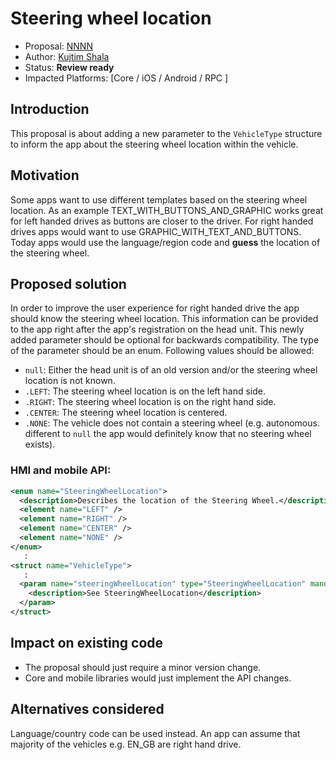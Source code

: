 # Steering wheel location

* Proposal: [NNNN](NNNN-steering-wheel-location.md)
* Author: [Kujtim Shala](https://github.com/kshala-ford)
* Status: **Review ready**
* Impacted Platforms: [Core / iOS / Android / RPC ]

## Introduction

This proposal is about adding a new parameter to the `VehicleType` structure to inform the app about the steering wheel location within the vehicle.

## Motivation

Some apps want to use different templates based on the steering wheel location. As an example TEXT_WITH_BUTTONS_AND_GRAPHIC works great for left handed drives as buttons are closer to the driver. For right handed drives apps would want to use GRAPHIC_WITH_TEXT_AND_BUTTONS. Today apps would use the language/region code and **guess** the location of the steering wheel.

## Proposed solution

In order to improve the user experience for right handed drive the app should know the steering wheel location. This information can be provided to the app right after the app's registration on the head unit. This newly added parameter should be optional for backwards compatibility. The type of the parameter should be an enum. Following values should be allowed:

- `null`: Either the head unit is of an old version and/or the steering wheel location is not known.
- `.LEFT`: The steering wheel location is on the left hand side.
- `.RIGHT`: The steering wheel location is on the right hand side.
- `.CENTER`: The steering wheel location is centered.
- `.NONE`: The vehicle does not contain a steering wheel (e.g. autonomous. different to `null` the app would definitely know that no steering wheel exists).

### HMI and mobile API:

```xml
<enum name="SteeringWheelLocation">
  <description>Describes the location of the Steering Wheel.</description>
  <element name="LEFT" />
  <element name="RIGHT" />
  <element name="CENTER" />
  <element name="NONE" />
</enum>
   :
<struct name="VehicleType">
   :
  <param name="steeringWheelLocation" type="SteeringWheelLocation" mandatory="false">
    <description>See SteeringWheelLocation</description>
  </param>
</struct>
```

## Impact on existing code

- The proposal should just require a minor version change.
- Core and mobile libraries would just implement the API changes.

## Alternatives considered

Language/country code can be used instead. An app can assume that majority of the vehicles e.g. EN_GB are right hand drive.

